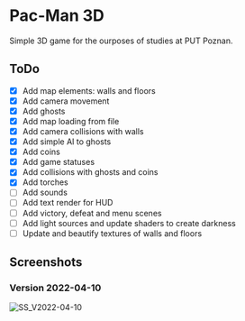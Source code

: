 Pac-Man 3D
============
Simple 3D game for the ourposes of studies at PUT Poznan.

ToDo
----------
- [X] Add map elements: walls and floors
- [X] Add camera movement
- [X] Add ghosts
- [X] Add map loading from file
- [X] Add camera collisions with walls
- [X] Add simple AI to ghosts
- [X] Add coins
- [X] Add game statuses
- [X] Add collisions with ghosts and coins
- [X] Add torches
- [ ] Add sounds
- [ ] Add text render for HUD
- [ ] Add victory, defeat and menu scenes
- [ ] Add light sources and update shaders to create darkness
- [ ] Update and beautify textures of walls and floors

Screenshots
----------

### Version 2022-04-10
![SS_V2022-04-10](https://i.imgur.com/jz99ARk.jpeg)
